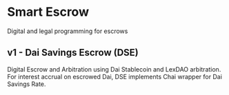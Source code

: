 # Smart Escrow
Digital and legal programming for escrows

## v1 - Dai Savings Escrow (DSE)

Digital Escrow and Arbitration using Dai Stablecoin and LexDAO arbitration.  For interest accrual on escrowed Dai, DSE implements Chai wrapper for Dai Savings Rate.  
